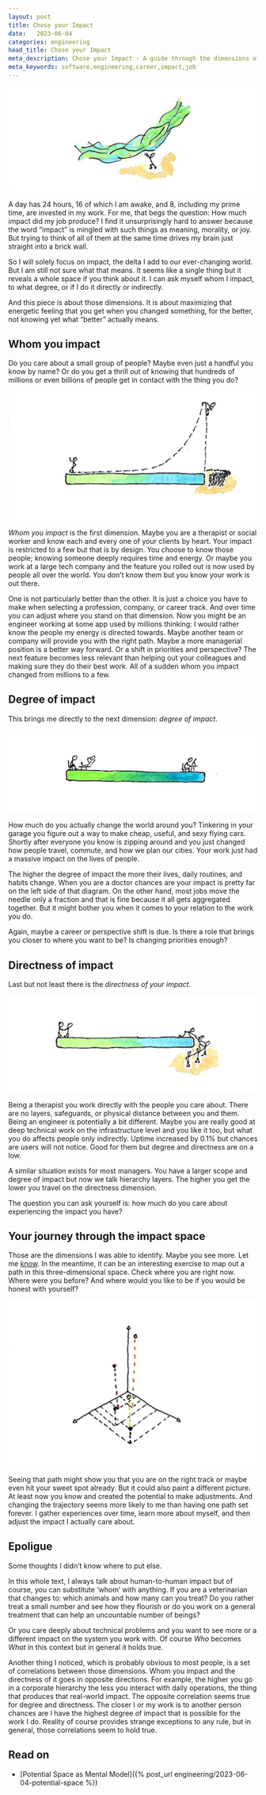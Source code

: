 ```yaml
---
layout: post
title: Chose your Impact
date:   2023-06-04
categories: engineering
head_title: Chose your Impact
meta_description: Chose your Impact - A guide through the dimensions of impact you have at your job.
meta_keywords: software,engineering,career,impact,job
---
```


![watercolor drawing: add delta to this changing world](/assets/img/impact_cover.jpg)

A day has 24 hours, 16 of which I am awake, and 8, including my prime time, are invested in my work. For me, that begs the question: How much impact did my job produce? I find it unsurprisingly hard to answer because the word “impact” is mingled with such things as meaning, morality, or joy. But trying to think of all of them at the same time drives my brain just straight into a brick wall.

So I will solely focus on impact, the delta I add to our ever-changing world. But I am still not sure what that means. It seems like a single thing but it reveals a whole space if you think about it. I can ask myself whom I impact, to what degree, or if I do it directly or indirectly.

And this piece is about those dimensions. It is about maximizing that energetic feeling that you get when you changed something, for the better, not knowing yet what “better” actually means.

## Whom you impact
Do you care about a small group of people? Maybe even just a handful you know by name? Or do you get a thrill out of knowing that hundreds of millions or even billions of people get in contact with the thing you do?

![watercolor drawing: dimension with a growing number of people from left to right](/assets/img/impact_who.jpeg)

*Whom you impact* is the first dimension. Maybe you are a therapist or social worker and know each and every one of your clients by heart. Your impact is restricted to a few but that is by design. You choose to know those people; knowing someone deeply requires time and energy. Or maybe you work at a large tech company and the feature you rolled out is now used by people all over the world. You don’t know them but you know your work is out there.

One is not particularly better than the other. It is just a choice you have to make when selecting a profession, company, or career track. And over time you can adjust where you stand on that dimension. Now you might be an engineer working at some app used by millions thinking: I would rather know the people my energy is directed towards. Maybe another team or company will provide you with the right path. Maybe a more managerial position is a better way forward. Or a shift in priorities and perspective? The next feature becomes less relevant than helping out your colleagues and making sure they do their best work. All of a sudden whom you impact changed from millions to a few.

## Degree of impact
This brings me directly to the next dimension: *degree of impact*.

![watercolor drawing: dimension with lessening degree going from left to right](/assets/img/impact_degree.jpeg)

How much do you actually change the world around you? Tinkering in your garage you figure out a way to make cheap, useful, and sexy flying cars. Shortly after everyone you know is zipping around and you just changed how people travel, commute, and how we plan our cities. Your work just had a massive impact on the lives of people.

The higher the degree of impact the more their lives, daily routines, and habits change. When you are a doctor chances are your impact is pretty far on the left side of that diagram. On the other hand, most jobs move the needle only a fraction and that is fine because it all gets aggregated together. But it might bother you when it comes to your relation to the work you do.

Again, maybe a career or perspective shift is due. Is there a role that brings you closer to where you want to be? Is changing priorities enough?

## Directness of impact
Last but not least there is the *directness of your impact*.

![watercolor drawing: dimension with lessening directness going from left to right](/assets/img/impact_directness.jpeg)

Being a therapist you work directly with the people you care about. There are no layers, safeguards, or physical distance between you and them. Being an engineer is potentially a bit different. Maybe you are really good at deep technical work on the infrastructure level and you like it too, but what you do affects people only indirectly. Uptime increased by 0.1% but chances are users will not notice. Good for them but degree and directness are on a low.

A similar situation exists for most managers. You have a larger scope and degree of impact but now we talk hierarchy layers. The higher you get the lower you travel on the directness dimension.

The question you can ask yourself is: how much do you care about experiencing the impact you have?

## Your journey through the impact space
Those are the dimensions I was able to identify. Maybe you see more. Let me [know](/imprint.html). In the meantime, it can be an interesting exercise to map out a path in this three-dimensional space. Check where you are right now. Where were you before? And where would you like to be if you would be honest with yourself?

![watercolor drawing: impact space](/assets/img/impact_space.jpg)

Seeing that path might show you that you are on the right track or maybe even hit your sweet spot already. But it could also paint a different picture. At least now you know and created the potential to make adjustments. And changing the trajectory seems more likely to me than having one path set forever. I gather experiences over time, learn more about myself, and then adjust the impact I actually care about.

## Epoligue
Some thoughts I didn’t know where to put else.

In this whole text, I always talk about human-to-human impact but of course, you can substitute ‘whom’ with anything. If you are a veterinarian that changes to: which animals and how many can you treat? Do you rather treat a small number and see how they flourish or do you work on a general treatment that can help an uncountable number of beings?

Or you care deeply about technical problems and you want to see more or a different impact on the system you work with. Of course *Who* becomes *What* in this context but in general it holds true.

Another thing I noticed, which is probably obvious to most people, is a set of correlations between those dimensions. Whom you impact and the directness of it goes in opposite directions. For example, the higher you go in a corporate hierarchy the less you interact with daily operations, the thing that produces that real-world impact. The opposite correlation seems true for degree and directness. The closer I or my work is to another person chances are I have the highest degree of impact that is possible for the work I do. Reality of course provides strange exceptions to any rule, but in general, those correlations seem to hold true.

## Read on
* [Potential Space as Mental Model]({% post_url engineering/2023-06-04-potential-space %})
